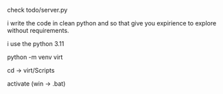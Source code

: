 check todo/server.py

i write the code in clean python and so that give you expirience to explore without requirements.

i use the python 3.11



python -m venv virt

cd -> virt/Scripts

activate (win -> .bat)
